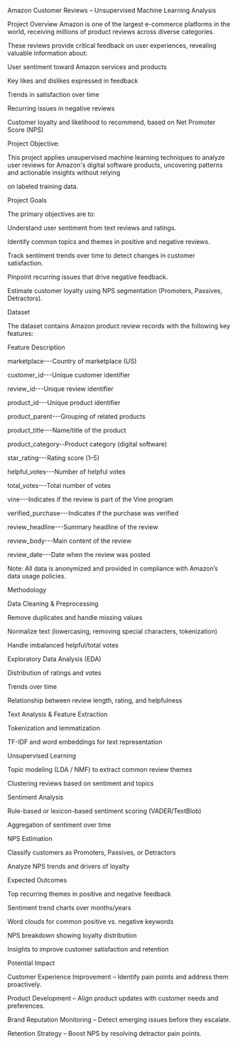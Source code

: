 Amazon Customer Reviews – Unsupervised Machine Learning Analysis

Project Overview
Amazon is one of the largest e-commerce platforms in the world, receiving millions of product reviews across diverse categories.

These reviews provide critical feedback on user experiences, revealing valuable information about:

User sentiment toward Amazon services and products

Key likes and dislikes expressed in feedback

Trends in satisfaction over time

Recurring issues in negative reviews

Customer loyalty and likelihood to recommend, based on Net Promoter Score (NPS)

Project Objective:

This project applies unsupervised machine learning techniques to analyze user reviews for Amazon's digital software products, uncovering patterns and actionable insights without relying

on labeled training data.

Project Goals

The primary objectives are to:

Understand user sentiment from text reviews and ratings.

Identify common topics and themes in positive and negative reviews.

Track sentiment trends over time to detect changes in customer satisfaction.

Pinpoint recurring issues that drive negative feedback.

Estimate customer loyalty using NPS segmentation (Promoters, Passives, Detractors).

Dataset

The dataset contains Amazon product review records with the following key features:

Feature	Description

marketplace---Country of marketplace (US)

customer_id---Unique customer identifier

review_id---Unique review identifier

product_id---Unique product identifier

product_parent---Grouping of related products

product_title---Name/title of the product

product_category--Product category (digital software)

star_rating---Rating score (1–5)

helpful_votes---Number of helpful votes

total_votes---Total number of votes

vine---Indicates if the review is part of the Vine program

verified_purchase---Indicates if the purchase was verified

review_headline---Summary headline of the review

review_body---Main content of the review

review_date---Date when the review was posted

Note: All data is anonymized and provided in compliance with Amazon’s data usage policies.

Methodology

Data Cleaning & Preprocessing

Remove duplicates and handle missing values

Normalize text (lowercasing, removing special characters, tokenization)

Handle imbalanced helpful/total votes

Exploratory Data Analysis (EDA)

Distribution of ratings and votes

Trends over time

Relationship between review length, rating, and helpfulness

Text Analysis & Feature Extraction

Tokenization and lemmatization

TF-IDF and word embeddings for text representation

Unsupervised Learning

Topic modeling (LDA / NMF) to extract common review themes

Clustering reviews based on sentiment and topics

Sentiment Analysis

Rule-based or lexicon-based sentiment scoring (VADER/TextBlob)

Aggregation of sentiment over time

NPS Estimation

Classify customers as Promoters, Passives, or Detractors

Analyze NPS trends and drivers of loyalty

Expected Outcomes

Top recurring themes in positive and negative feedback

Sentiment trend charts over months/years

Word clouds for common positive vs. negative keywords

NPS breakdown showing loyalty distribution

Insights to improve customer satisfaction and retention

Potential Impact

Customer Experience Improvement – Identify pain points and address them proactively.

Product Development – Align product updates with customer needs and preferences.

Brand Reputation Monitoring – Detect emerging issues before they escalate.

Retention Strategy – Boost NPS by resolving detractor pain points.

